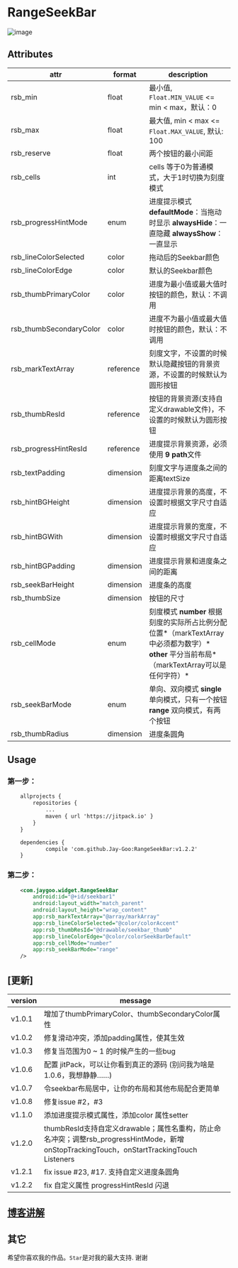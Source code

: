 
# RangeSeekBar 

![image](https://github.com/Jay-Goo/RangeSeekBar/blob/master/Gif/2017-02-08%2019_27_55.gif)

## Attributes

attr | format | description
-------- | ---|---
rsb_min|float|最小值, `Float.MIN_VALUE` <= min < max，默认：0
rsb_max|float|最大值, min < max <= `Float.MAX_VALUE`, 默认: 100
rsb_reserve|float|两个按钮的最小间距
rsb_cells|int|cells 等于0为普通模式，大于1时切换为刻度模式
rsb_progressHintMode|enum|进度提示模式 **defaultMode**：当拖动时显示 **alwaysHide**：一直隐藏 **alwaysShow**：一直显示
rsb_lineColorSelected|color|拖动后的Seekbar颜色
rsb_lineColorEdge|color|默认的Seekbar颜色
rsb_thumbPrimaryColor|color|进度为最小值或最大值时按钮的颜色，默认：不调用
rsb_thumbSecondaryColor|color|进度不为最小值或最大值时按钮的颜色，默认：不调用
rsb_markTextArray|reference|刻度文字，不设置的时候默认隐藏按钮的背景资源，不设置的时候默认为圆形按钮
rsb_thumbResId|reference|按钮的背景资源(支持自定义drawable文件)，不设置的时候默认为圆形按钮
rsb_progressHintResId|reference|进度提示背景资源，必须使用 **9 path**文件
rsb_textPadding|dimension|刻度文字与进度条之间的距离textSize|dimension|刻度文字和进度提示文字的大小
rsb_hintBGHeight|dimension|进度提示背景的高度，不设置时根据文字尺寸自适应
rsb_hintBGWith|dimension|进度提示背景的宽度，不设置时根据文字尺寸自适应
rsb_hintBGPadding|dimension|进度提示背景和进度条之间的距离
rsb_seekBarHeight|dimension|进度条的高度
rsb_thumbSize|dimension|按钮的尺寸
rsb_cellMode|enum|刻度模式 **number** 根据刻度的实际所占比例分配位置*（markTextArray中必须都为数字）* **other** 平分当前布局*（markTextArray可以是任何字符）*
rsb_seekBarMode| enum |单向、双向模式 **single** 单向模式，只有一个按钮 **range** 双向模式，有两个按钮
rsb_thumbRadius|dimension|进度条圆角

## Usage

### 第一步：

```xml
    allprojects {
		repositories {
			...
			maven { url 'https://jitpack.io' }
		}
	}

	dependencies {
	        compile 'com.github.Jay-Goo:RangeSeekBar:v1.2.2'
	}

```


### 第二步：

```xml
    <com.jaygoo.widget.RangeSeekBar
        android:id="@+id/seekbar1"
        android:layout_width="match_parent"
        android:layout_height="wrap_content"
        app:rsb_markTextArray="@array/markArray"
        app:rsb_lineColorSelected="@color/colorAccent"
        app:rsb_thumbResId="@drawable/seekbar_thumb"
        app:rsb_lineColorEdge="@color/colorSeekBarDefault"
        app:rsb_cellMode="number"
        app:rsb_seekBarMode="range"
    />
```

## [更新]
version | message
-------- | ---
v1.0.1 | 增加了thumbPrimaryColor、thumbSecondaryColor属性
v1.0.2 | 修复滑动冲突，添加padding属性，使其生效
v1.0.3 | 修复当范围为0 ~ 1 的时候产生的一些bug
v1.0.6 | 配置 jitPack，可以让你看到真正的源码 (别问我为啥是1.0.6，我想静静……)
v1.0.7 | 令seekbar布局居中，让你的布局和其他布局配合更简单
v1.0.8 | 修复issue #2，#3
v1.1.0 | 添加进度提示模式属性，添加color 属性setter
v1.2.0 | thumbResId支持自定义drawable；属性名重构，防止命名冲突；调整rsb_progressHintMode，新增onStopTrackingTouch，onStartTrackingTouch Listeners
v1.2.1 | fix issue #23, #17. 支持自定义进度条圆角
v1.2.2 | fix 自定义属性 progressHintResId 闪退

## [博客讲解](http://blog.csdn.net/google_acmer/article/details/54971421)

## 其它
希望你喜欢我的作品。`Star`是对我的最大支持. 谢谢




